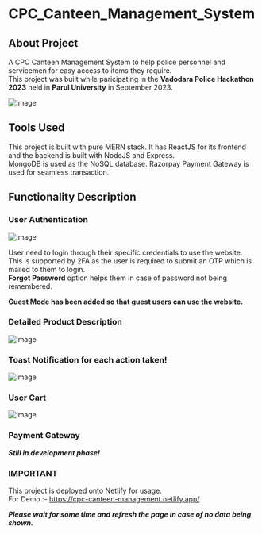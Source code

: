 # CPC_Canteen_Management_System

## About Project
A CPC Canteen Management System to help police personnel and servicemen for easy access to items they require.\
This project was built while paricipating in the **Vadodara Police Hackathon 2023** held in **Parul University** in September 2023.

![image](https://github.com/Dipanshu0612/CPC_Canteen_Management_System/assets/97778136/f80f3f53-f296-4f56-8b6b-485406edd68b)

## Tools Used
This project is built with pure MERN stack. It has ReactJS for its frontend and the backend is built with NodeJS and Express.\
MongoDB is used as the NoSQL database. Razorpay Payment Gateway is used for seamless transaction.

## Functionality Description 

### User Authentication
![image](https://github.com/user-attachments/assets/3c83df25-94ab-49e0-a3e7-30f34cda61fb)

User need to login through their specific credentials to use the website. \
This is supported by 2FA as the user is required to submit an OTP which is mailed to them to login.\
**Forgot Password** option helps them in case of password not being remembered.

**Guest Mode has been added so that guest users can use the website.**

### Detailed Product Description 
![image](https://github.com/Dipanshu0612/CPC_Canteen_Management_System/assets/97778136/e96ae858-6ba8-4cdb-acf2-381f7b3e7be8)

### Toast Notification for each action taken!
![image](https://github.com/Dipanshu0612/CPC_Canteen_Management_System/assets/97778136/6bface34-108e-4cb7-aaba-fa61947bf32c)

### User Cart
![image](https://github.com/Dipanshu0612/CPC_Canteen_Management_System/assets/97778136/cbcb2add-3689-4564-a107-d69ff6acbb0c)

### Payment Gateway
**_Still in development phase!_**

### IMPORTANT 
This project is deployed onto Netlify for usage.\
For Demo :- https://cpc-canteen-management.netlify.app/

***Please wait for some time and refresh the page in case of no data being shown.***




